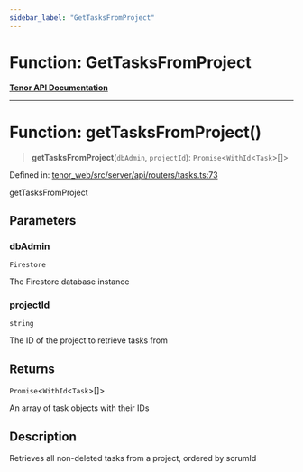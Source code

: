 ```yaml
---
sidebar_label: "GetTasksFromProject"
---
```


# Function: GetTasksFromProject

[**Tenor API Documentation**](../../README.md)

***

# Function: getTasksFromProject()

> **getTasksFromProject**(`dbAdmin`, `projectId`): `Promise`\<`WithId`\<`Task`\>[]\>

Defined in: [tenor\_web/src/server/api/routers/tasks.ts:73](https://github.com/Apantli/Tenor/blob/b33873959b5093fc3e3d66ac4f230a78a6395bbd/tenor_web/src/server/api/routers/tasks.ts#L73)

getTasksFromProject

## Parameters

### dbAdmin

`Firestore`

The Firestore database instance

### projectId

`string`

The ID of the project to retrieve tasks from

## Returns

`Promise`\<`WithId`\<`Task`\>[]\>

An array of task objects with their IDs

## Description

Retrieves all non-deleted tasks from a project, ordered by scrumId
